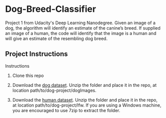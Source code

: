 # Dog-Breed-Classifier
Project 1 from Udacity's Deep Learning Nanodegree. 
Given an image of a dog, the algorithm will identify an estimate of the canine’s breed. If supplied an image of a human, the code will identify that the image is a human and will give an estimate of the resembling dog breed. 

## Project Instructions
Instructions
1. Clone this repo

2. Download the [dog dataset](https://s3-us-west-1.amazonaws.com/udacity-aind/dog-project/dogImages.zip). Unzip the folder and place it in the repo, at location path/to/dog-project/dogImages.

3. Download the [human dataset](http://vis-www.cs.umass.edu/lfw/lfw.tgz). Unzip the folder and place it in the repo, at location path/to/dog-project/lfw. If you are using a Windows machine, you are encouraged to use 7zip to extract the folder.
